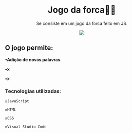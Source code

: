<h1 align="center">Jogo da forca👾📜</h1>
<p align="center">Se consiste em um jogo da forca feito em JS.</p>


<div align="center">
<img src="x" />
</div>

<h2>O jogo permite:</h2>

**•Adição de novas palavras**

**•x**

**•x**

<h3>Tecnologias utilizadas:</h3>

`◽JavaScript`

`◽HTML`

`◽CSS`

`◽Visual Studio Code`
